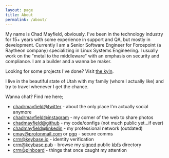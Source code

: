 ```yaml
---
layout: page
title: About
permalink: /about/
---
```


My name is Chad Mayfield, obviously. I've been in the technology industry for 15+ years with some experience in support and QA, but mostly in development.  Currently I am a Senior Software Engineer for Forcepoint (a Raytheon company) specializing in Linux Systems Engineering.  I usually work on the "metal to the middleware" with an emphasis on security and compliance.  I am a builder and a wanna be maker.

Looking for some projects I've done? Visit [the kyln](http://kyln.io/).

I live in the beautiful state of Utah with my family (whom I actually like) and try to travel whenever I get the chance.

Wanna chat? Find me here;

* [chadrmayfield@twitter](https://twitter.com/chadrmayfield) - about the only place I'm actually social anymore
* [chadrmayfield@instagram](https://instagram.com/chadrmayfield) - my corner of the web to share photos
* [chadmayfield@github](https://github.com/chadmayfield) - my code/configs (not much public yet...if ever)
* [chadmayfield@linkedin](https://www.linkedin.com/in/chadmayfield) - my professional network (outdated)
* [&#99;&#109;&#97;&#121;&#64;&#112;&#114;&#111;&#116;&#111;&#110;&#109;&#97;&#105;&#108;&#46;&#99;&#111;&#109;](&#109;&#97;&#105;&#108;&#116;&#111;&#58;&#99;&#109;&#97;&#121;&#64;&#112;&#114;&#111;&#116;&#111;&#110;&#109;&#97;&#105;&#108;&#46;&#99;&#111;&#109;) or [pgp](https://pgp.mit.edu/pks/lookup?op=get&search=0xFB46E2A9C06971E1) - secure comms
* [crm@keybase.io](https://keybase.io/crm) - identity verification
* [crm@keybase.pub](https://keybase.pub/crm/) - browse my [signed](https://keybase.io/crm/key.asc) public [kbfs](https://keybase.io/docs/kbfs) directory
* [crm@pinboard](https://pinboard.in/u:crm) - things that once caught my attention
